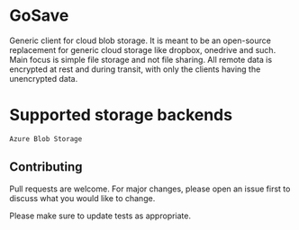 # GoSave

Generic client for cloud blob storage. It is meant to be an open-source replacement for generic cloud storage like dropbox, onedrive and such. Main focus is simple file storage and not file sharing. All remote data is encrypted at rest and during transit, with only the clients having the unencrypted data.

# Supported storage backends
```bash
Azure Blob Storage
```

## Contributing
Pull requests are welcome. For major changes, please open an issue first to discuss what you would like to change.

Please make sure to update tests as appropriate.
